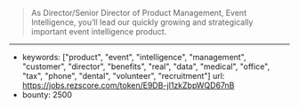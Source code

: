 >As Director/Senior Director of Product Management, Event Intelligence, you’ll lead our quickly growing and strategically important event intelligence product. 
------
- keywords: ["product", "event", "intelligence", "management", "customer", "director", "benefits", "real", "data", "medical", "office", "tax", "phone", "dental", "volunteer", "recruitment"]
url: https://jobs.rezscore.com/token/E9DB-jI1zkZbpWQD67nB
- bounty: 2500
